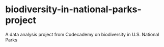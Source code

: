 # biodiversity-in-national-parks-project
A data analysis project from Codecademy on biodiversity in U.S. National Parks
